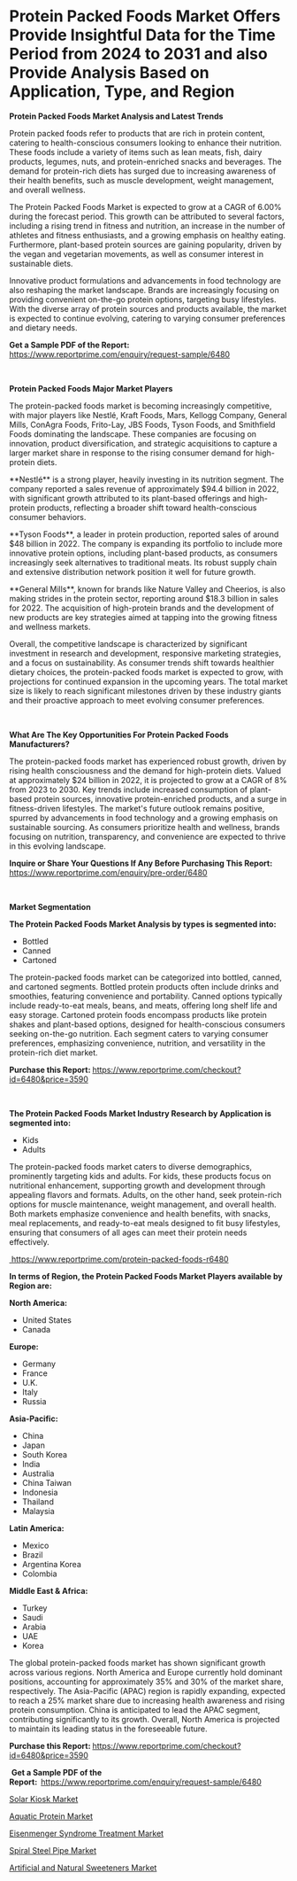 <p><h1>Protein Packed Foods Market Offers Provide Insightful Data for the Time Period from 2024 to 2031 and also Provide Analysis Based on Application, Type, and Region</h1></p><p><strong>Protein Packed Foods Market Analysis and Latest Trends</strong></p>
<p><p>Protein packed foods refer to products that are rich in protein content, catering to health-conscious consumers looking to enhance their nutrition. These foods include a variety of items such as lean meats, fish, dairy products, legumes, nuts, and protein-enriched snacks and beverages. The demand for protein-rich diets has surged due to increasing awareness of their health benefits, such as muscle development, weight management, and overall wellness.</p><p>The Protein Packed Foods Market is expected to grow at a CAGR of 6.00% during the forecast period. This growth can be attributed to several factors, including a rising trend in fitness and nutrition, an increase in the number of athletes and fitness enthusiasts, and a growing emphasis on healthy eating. Furthermore, plant-based protein sources are gaining popularity, driven by the vegan and vegetarian movements, as well as consumer interest in sustainable diets.</p><p>Innovative product formulations and advancements in food technology are also reshaping the market landscape. Brands are increasingly focusing on providing convenient on-the-go protein options, targeting busy lifestyles. With the diverse array of protein sources and products available, the market is expected to continue evolving, catering to varying consumer preferences and dietary needs.</p></p>
<p><strong>Get a Sample PDF of the Report:&nbsp;</strong> <a href="https://www.reportprime.com/enquiry/request-sample/6480">https://www.reportprime.com/enquiry/request-sample/6480</a></p>
<p>&nbsp;</p>
<p><strong>Protein Packed Foods Major Market Players</strong></p>
<p><p>The protein-packed foods market is becoming increasingly competitive, with major players like Nestlé, Kraft Foods, Mars, Kellogg Company, General Mills, ConAgra Foods, Frito-Lay, JBS Foods, Tyson Foods, and Smithfield Foods dominating the landscape. These companies are focusing on innovation, product diversification, and strategic acquisitions to capture a larger market share in response to the rising consumer demand for high-protein diets.</p><p>**Nestlé** is a strong player, heavily investing in its nutrition segment. The company reported a sales revenue of approximately $94.4 billion in 2022, with significant growth attributed to its plant-based offerings and high-protein products, reflecting a broader shift toward health-conscious consumer behaviors.</p><p>**Tyson Foods**, a leader in protein production, reported sales of around $48 billion in 2022. The company is expanding its portfolio to include more innovative protein options, including plant-based products, as consumers increasingly seek alternatives to traditional meats. Its robust supply chain and extensive distribution network position it well for future growth.</p><p>**General Mills**, known for brands like Nature Valley and Cheerios, is also making strides in the protein sector, reporting around $18.3 billion in sales for 2022. The acquisition of high-protein brands and the development of new products are key strategies aimed at tapping into the growing fitness and wellness markets.</p><p>Overall, the competitive landscape is characterized by significant investment in research and development, responsive marketing strategies, and a focus on sustainability. As consumer trends shift towards healthier dietary choices, the protein-packed foods market is expected to grow, with projections for continued expansion in the upcoming years. The total market size is likely to reach significant milestones driven by these industry giants and their proactive approach to meet evolving consumer preferences.</p></p>
<p>&nbsp;</p>
<p><strong>What Are The Key Opportunities For Protein Packed Foods Manufacturers?</strong></p>
<p><p>The protein-packed foods market has experienced robust growth, driven by rising health consciousness and the demand for high-protein diets. Valued at approximately $24 billion in 2022, it is projected to grow at a CAGR of 8% from 2023 to 2030. Key trends include increased consumption of plant-based protein sources, innovative protein-enriched products, and a surge in fitness-driven lifestyles. The market's future outlook remains positive, spurred by advancements in food technology and a growing emphasis on sustainable sourcing. As consumers prioritize health and wellness, brands focusing on nutrition, transparency, and convenience are expected to thrive in this evolving landscape.</p></p>
<p><strong>Inquire or Share Your Questions If Any Before Purchasing This Report:</strong> <a href="https://www.reportprime.com/enquiry/pre-order/6480">https://www.reportprime.com/enquiry/pre-order/6480</a></p>
<p>&nbsp;</p>
<p><strong>Market Segmentation</strong></p>
<p><strong>The Protein Packed Foods Market Analysis by types is segmented into:</strong></p>
<p><ul><li>Bottled</li><li>Canned</li><li>Cartoned</li></ul></p>
<p><p>The protein-packed foods market can be categorized into bottled, canned, and cartoned segments. Bottled protein products often include drinks and smoothies, featuring convenience and portability. Canned options typically include ready-to-eat meals, beans, and meats, offering long shelf life and easy storage. Cartoned protein foods encompass products like protein shakes and plant-based options, designed for health-conscious consumers seeking on-the-go nutrition. Each segment caters to varying consumer preferences, emphasizing convenience, nutrition, and versatility in the protein-rich diet market.</p></p>
<p><strong>Purchase this Report:&nbsp;</strong><a href="https://www.reportprime.com/checkout?id=6480&price=3590">https://www.reportprime.com/checkout?id=6480&price=3590</a></p>
<p>&nbsp;</p>
<p><strong>The Protein Packed Foods Market Industry Research by Application is segmented into:</strong></p>
<p><ul><li>Kids</li><li>Adults</li></ul></p>
<p><p>The protein-packed foods market caters to diverse demographics, prominently targeting kids and adults. For kids, these products focus on nutritional enhancement, supporting growth and development through appealing flavors and formats. Adults, on the other hand, seek protein-rich options for muscle maintenance, weight management, and overall health. Both markets emphasize convenience and health benefits, with snacks, meal replacements, and ready-to-eat meals designed to fit busy lifestyles, ensuring that consumers of all ages can meet their protein needs effectively.</p></p>
<p><a href="https://www.reportprime.com/protein-packed-foods-r6480">&nbsp;https://www.reportprime.com/protein-packed-foods-r6480</a></p>
<p><strong>In terms of Region, the Protein Packed Foods Market Players available by Region are:</strong></p>
<p>
    <p> <strong> North America: </strong>
        <ul>
            <li>United States</li>
            <li>Canada</li>
        </ul>
        </p> 
    <p> <strong> Europe: </strong>
        <ul>
            <li>Germany</li>
            <li>France</li>
            <li>U.K.</li>
            <li>Italy</li>
            <li>Russia</li>
        </ul>
        </p> 
    <p> <strong> Asia-Pacific: </strong>
        <ul>
            <li>China</li>
            <li>Japan</li>
            <li>South Korea</li>
            <li>India</li>
            <li>Australia</li>
            <li>China Taiwan</li>
            <li>Indonesia</li>
            <li>Thailand</li>
            <li>Malaysia</li>
        </ul>
        </p> 
    <p> <strong> Latin America: </strong>
        <ul>
            <li>Mexico</li>
            <li>Brazil</li>
            <li>Argentina Korea</li>
            <li>Colombia</li>
        </ul>
        </p> 
    <p> <strong> Middle East & Africa: </strong>
        <ul>
            <li>Turkey</li>
            <li>Saudi</li>
            <li>Arabia</li>
            <li>UAE</li>
            <li>Korea</li>
        </ul>
    </p>
    </p>
<p><p>The global protein-packed foods market has shown significant growth across various regions. North America and Europe currently hold dominant positions, accounting for approximately 35% and 30% of the market share, respectively. The Asia-Pacific (APAC) region is rapidly expanding, expected to reach a 25% market share due to increasing health awareness and rising protein consumption. China is anticipated to lead the APAC segment, contributing significantly to its growth. Overall, North America is projected to maintain its leading status in the foreseeable future.</p></p>
<p><strong>Purchase this Report: </strong><a href="https://www.reportprime.com/checkout?id=6480&price=3590">https://www.reportprime.com/checkout?id=6480&price=3590</a></p>
<p>&nbsp;<strong>Get a Sample PDF of the Report:&nbsp;&nbsp;</strong><a href="https://www.reportprime.com/enquiry/request-sample/6480">https://www.reportprime.com/enquiry/request-sample/6480</a></p>
<p><strong></strong></p>
<p><p><a href="https://medium.com/@skylareaver78567/solar-kiosk-market-research-report-exploring-market-size-and-revenue-analysis-for-solar-kiosk-4e8408cf3e3b">Solar Kiosk Market</a></p><p><a href="https://github.com/SanjidaMahmud54/Market-Research-Report-List-1/blob/main/aquatic-protein-market.md">Aquatic Protein Market</a></p><p><a href="https://medium.com/@skylareaver78567/global-eisenmenger-syndrome-treatment-market-landscape-future-trends-and-market-strategic-forecast-f055b1fbb3b0">Eisenmenger Syndrome Treatment Market</a></p><p><a href="https://www.linkedin.com/pulse/global-spiral-steel-pipe-market-exploring-share-trends-7llve?trackingId=Laimkum3TKGhhKtfX%2Fk0Cg%3D%3D">Spiral Steel Pipe Market</a></p><p><a href="https://github.com/hgf64gh/Market-Research-Report-List-1/blob/main/artificial-and-natural-sweeteners-market.md">Artificial and Natural Sweeteners Market</a></p></p>